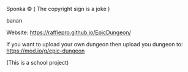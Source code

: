 Sponka ©
 ( The copyright sign is a joke )

banan

Website: https://raffiepro.github.io/EpicDungeon/

If you want to upload your own dungeon then upload you dungeon to: https://mod.io/g/epic-dungeon

(This is a school project)
